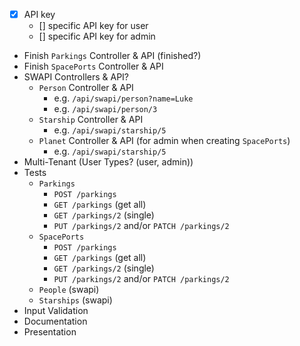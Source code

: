 * [x] API key
    * [] specific API key for user
    * [] specific API key for admin
* Finish `Parkings` Controller & API (finished?)
* Finish `SpacePorts` Controller & API
* SWAPI Controllers & API?
    * `Person` Controller & API
        * e.g. `/api/swapi/person?name=Luke`
        * e.g. `/api/swapi/person/3`
    * `Starship` Controller & API
        * e.g. `/api/swapi/starship/5`
    * `Planet` Controller & API (for admin when creating `SpacePorts`)
        * e.g. `/api/swapi/starship/5`
* Multi-Tenant (User Types? (user, admin))
* Tests
    * `Parkings`
        * `POST /parkings`
        * `GET /parkings` (get all)
        * `GET /parkings/2` (single)
        * `PUT /parkings/2` and/or `PATCH /parkings/2`
    * `SpacePorts`
        * `POST /parkings`
        * `GET /parkings` (get all)
        * `GET /parkings/2` (single)
        * `PUT /parkings/2` and/or `PATCH /parkings/2`
    * `People` (swapi)
    * `Starships` (swapi)
* Input Validation
* Documentation
* Presentation
